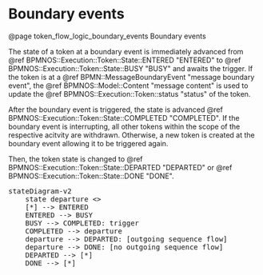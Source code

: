 # Boundary events
@page token_flow_logic_boundary_events Boundary events

The state of a token at a boundary event is immediately advanced from @ref BPMNOS::Execution::Token::State::ENTERED "ENTERED" to @ref BPMNOS::Execution::Token::State::BUSY "BUSY" and awaits the trigger.
If the token is at a @ref BPMN::MessageBoundaryEvent "message boundary event", the @ref BPMNOS::Model::Content "message content" is used to update the @ref BPMNOS::Execution::Token::status "status" of the token.

After the boundary event is triggered, the state is advanced @ref BPMNOS::Execution::Token::State::COMPLETED "COMPLETED".
If the boundary event is interrupting, all other tokens within the scope of the respective acitvity are withdrawn.
Otherwise, a new token is created at the boundary event allowing it to be triggered again.

Then, the token state is changed to @ref BPMNOS::Execution::Token::State::DEPARTED "DEPARTED" or @ref BPMNOS::Execution::Token::State::DONE "DONE".

<pre class="mermaid">
stateDiagram-v2
    state departure <<choice>>
    [*] --> ENTERED
    ENTERED --> BUSY
    BUSY --> COMPLETED: trigger
    COMPLETED --> departure
    departure --> DEPARTED: [outgoing sequence flow]
    departure --> DONE: [no outgoing sequence flow]
    DEPARTED --> [*]
    DONE --> [*]
</pre>

